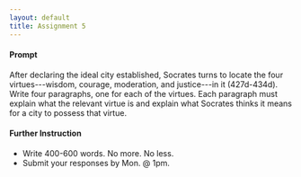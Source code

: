 ```yaml
---
layout: default
title: Assignment 5
---
```


#### Prompt ####

After declaring the ideal city established, Socrates turns to locate the four virtues---wisdom, courage, moderation, and justice---in it (427d-434d). Write four paragraphs, one for each of the virtues. Each paragraph must explain what the relevant virtue is and explain what Socrates thinks it means for a city to possess that virtue. 


#### Further Instruction ####
 
+ Write 400-600 words. No more. No less. 
+ Submit your responses by Mon. @ 1pm.